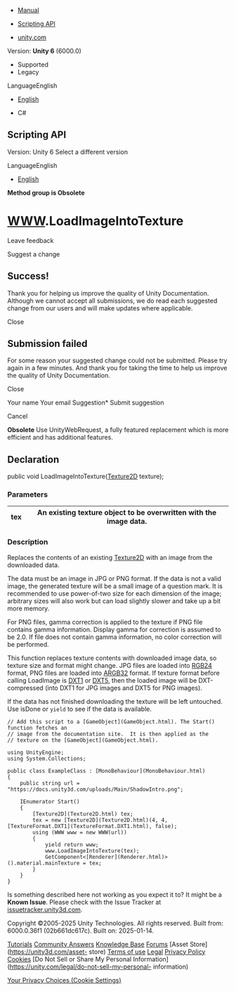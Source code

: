 [ ]()

  * [Manual](../Manual/index.html)
  * [Scripting API](../ScriptReference/index.html)

  * [unity.com](https://unity.com/)

Version: **Unity 6** (6000.0)

  * Supported
  * Legacy

LanguageEnglish

  * [English]()

  * C#

[ ](https://docs.unity3d.com)

## Scripting API

Version: Unity 6 Select a different version

LanguageEnglish

  * [English]()

**Method group is Obsolete**  

#  [WWW](WWW.html).LoadImageIntoTexture

Leave feedback

Suggest a change

## Success!

Thank you for helping us improve the quality of Unity Documentation. Although
we cannot accept all submissions, we do read each suggested change from our
users and will make updates where applicable.

Close

## Submission failed

For some reason your suggested change could not be submitted. Please <a>try
again</a> in a few minutes. And thank you for taking the time to help us
improve the quality of Unity Documentation.

Close

Your name Your email Suggestion* Submit suggestion

Cancel

[ ]()

**Obsolete** Use UnityWebRequest, a fully featured replacement which is more
efficient and has additional features.

## Declaration

public void LoadImageIntoTexture([Texture2D](Texture2D.html) texture);

### Parameters

tex | An existing texture object to be overwritten with the image data.  
---|---  
  
### Description

Replaces the contents of an existing [Texture2D](Texture2D.html) with an image
from the downloaded data.

The data must be an image in JPG or PNG format. If the data is not a valid
image, the generated texture will be a small image of a question mark. It is
recommended to use power-of-two size for each dimension of the image;
arbitrary sizes will also work but can load slightly slower and take up a bit
more memory.  
  
For PNG files, gamma correction is applied to the texture if PNG file contains
gamma information. Display gamma for correction is assumed to be 2.0. If file
does not contain gamma information, no color correction will be performed.  
  
This function replaces texture contents with downloaded image data, so texture
size and format might change. JPG files are loaded into
[RGB24](TextureFormat.RGB24.html) format, PNG files are loaded into
[ARGB32](TextureFormat.ARGB32.html) format. If texture format before calling
LoadImage is [DXT1](TextureFormat.DXT1.html) or
[DXT5](TextureFormat.DXT5.html), then the loaded image will be DXT-compressed
(into DXT1 for JPG images and DXT5 for PNG images).  
  
If the data has not finished downloading the texture will be left untouched.
Use isDone or `yield` to see if the data is available.

    
    
    // Add this script to a [GameObject](GameObject.html). The Start() function fetches an
    // image from the documentation site.  It is then applied as the
    // texture on the [GameObject](GameObject.html).  
      
    using UnityEngine;
    using System.Collections;  
      
    public class ExampleClass : [MonoBehaviour](MonoBehaviour.html)
    {
        public string url = "https://docs.unity3d.com/uploads/Main/ShadowIntro.png";  
      
        IEnumerator Start()
        {
            [Texture2D](Texture2D.html) tex;
            tex = new [Texture2D](Texture2D.html)(4, 4, [TextureFormat.DXT1](TextureFormat.DXT1.html), false);
            using (WWW www = new WWW(url))
            {
                yield return www;
                www.LoadImageIntoTexture(tex);
                GetComponent<[Renderer](Renderer.html)>().material.mainTexture = tex;
            }
        }
    }
    

Is something described here not working as you expect it to? It might be a
**Known Issue**. Please check with the Issue Tracker at
[issuetracker.unity3d.com](https://issuetracker.unity3d.com).

Copyright ©2005-2025 Unity Technologies. All rights reserved. Built from:
6000.0.36f1 (02b661dc617c). Built on: 2025-01-14.

[Tutorials](https://unity3d.com/learn) [Community
Answers](https://answers.unity3d.com) [Knowledge
Base](https://support.unity3d.com/hc/en-us)
[Forums](https://forum.unity3d.com) [Asset Store](https://unity3d.com/asset-
store) [Terms of use](https://docs.unity3d.com/Manual/TermsOfUse.html)
[Legal](https://unity.com/legal) [Privacy
Policy](https://unity.com/legal/privacy-policy)
[Cookies](https://unity.com/legal/cookie-policy) [Do Not Sell or Share My
Personal Information](https://unity.com/legal/do-not-sell-my-personal-
information)

[Your Privacy Choices (Cookie Settings)](javascript:void\(0\);)

